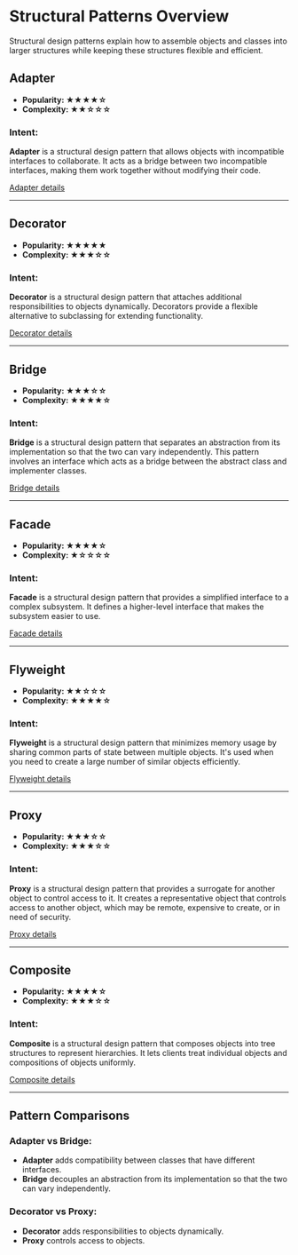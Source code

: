 # Structural Patterns Overview

Structural design patterns explain how to assemble objects and classes into larger structures while keeping these structures flexible and efficient.

## Adapter

- __Popularity: ★★★★☆__
- __Complexity: ★★☆☆☆__

### Intent:
__Adapter__ is a structural design pattern that allows objects with incompatible interfaces to collaborate. It acts as a bridge between two incompatible interfaces, making them work together without modifying their code.

[Adapter details](./adapter.ipynb)

---

## Decorator

- __Popularity: ★★★★★__
- __Complexity: ★★★☆☆__

### Intent:
__Decorator__ is a structural design pattern that attaches additional responsibilities to objects dynamically. Decorators provide a flexible alternative to subclassing for extending functionality.

[Decorator details](./decorator.ipynb)

---

## Bridge

- __Popularity: ★★★☆☆__
- __Complexity: ★★★★☆__

### Intent:
__Bridge__ is a structural design pattern that separates an abstraction from its implementation so that the two can vary independently. This pattern involves an interface which acts as a bridge between the abstract class and implementer classes.

[Bridge details](./bridge.ipynb)

---

## Facade

- __Popularity: ★★★★☆__
- __Complexity: ★☆☆☆☆__

### Intent:
__Facade__ is a structural design pattern that provides a simplified interface to a complex subsystem. It defines a higher-level interface that makes the subsystem easier to use.

[Facade details](./facade.ipynb)

---

## Flyweight

- __Popularity: ★★☆☆☆__
- __Complexity: ★★★★☆__

### Intent:
__Flyweight__ is a structural design pattern that minimizes memory usage by sharing common parts of state between multiple objects. It's used when you need to create a large number of similar objects efficiently.

[Flyweight details](./flyweight.ipynb)

---

## Proxy

- __Popularity: ★★★☆☆__
- __Complexity: ★★★☆☆__

### Intent:
__Proxy__ is a structural design pattern that provides a surrogate for another object to control access to it. It creates a representative object that controls access to another object, which may be remote, expensive to create, or in need of security.

[Proxy details](./proxy.ipynb)

---

## Composite

- __Popularity: ★★★★☆__
- __Complexity: ★★★☆☆__

### Intent:
__Composite__ is a structural design pattern that composes objects into tree structures to represent hierarchies. It lets clients treat individual objects and compositions of objects uniformly.

[Composite details](./composite.ipynb)

---

## Pattern Comparisons

### Adapter vs Bridge:
- **Adapter** adds compatibility between classes that have different interfaces.
- **Bridge** decouples an abstraction from its implementation so that the two can vary independently.

### Decorator vs Proxy:
- **Decorator** adds responsibilities to objects dynamically.
- **Proxy** controls access to objects.
